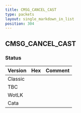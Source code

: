 ```yaml
---
title: CMSG_CANCEL_CAST
type: packets
layout: single_markdown_in_list
position: 304
---
```


## CMSG_CANCEL_CAST

### Status

Version | Hex | Comment
---------- | ---------- | ---------- 
Classic |  |  
TBC |  |  
WotLK |  |  
Cata |  |  
